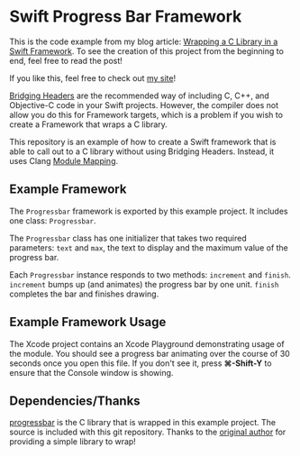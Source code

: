 # Swift Progress Bar Framework
This is the code example from my blog article: [Wrapping a C Library in a Swift Framework](http://colindrake.me/2015/10/05/wrapping-a-c-library-in-a-swift-framework/). To see the creation of this project from the beginning to end, feel free to read the post!

If you like this, feel free to check out [my site](http://colindrake.me)!

[Bridging Headers](https://developer.apple.com/library/ios/documentation/Swift/Conceptual/BuildingCocoaApps/MixandMatch.html) are the recommended way of including C, C++, and Objective-C code in your Swift projects. However, the compiler does not allow you do this for Framework targets, which is a problem if you wish to create a Framework that wraps a C library.

This repository is an example of how to create a Swift framework that is able to call out to a C library without using Bridging Headers. Instead, it uses Clang [Module Mapping](http://clang.llvm.org/docs/Modules.html#module-maps).

## Example Framework
The `Progressbar` framework is exported by this example project. It includes one class: `Progressbar`.

The `Progressbar` class has one initializer that takes two required parameters: `text` and `max`, the text to display and the maximum value of the progress bar.

Each `Progressbar` instance responds to two methods: `increment` and `finish`. `increment` bumps up (and animates) the progress bar by one unit. `finish` completes the bar and finishes drawing.

## Example Framework Usage
The Xcode project contains an Xcode Playground demonstrating usage of the module. You should see a progress bar animating over the course of 30 seconds once you open this file. If you don't see it, press **⌘-Shift-Y** to ensure that the Console window is showing.

## Dependencies/Thanks
[progressbar](https://github.com/doches/progressbar) is the C library that is wrapped in this example project. The source is included with this git repository. Thanks to the [original author](https://github.com/doches) for providing a simple library to wrap!
